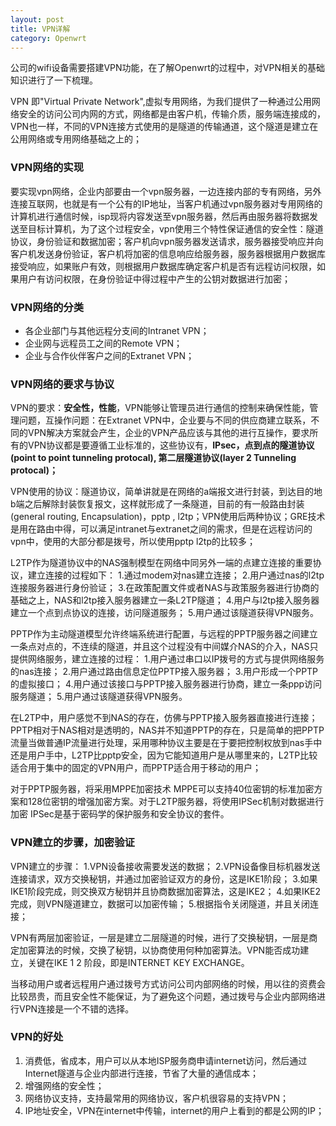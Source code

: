 ```yaml
---
layout: post
title: VPN详解
category: Openwrt
---
```


公司的wifi设备需要搭建VPN功能，在了解Openwrt的过程中，对VPN相关的基础知识进行了一下梳理。

VPN 即"Virtual Private Network",虚拟专用网络，为我们提供了一种通过公用网络安全的访问公司内网的方式，网络都是由客户机，传输介质，服务端连接成的，VPN也一样，不同的VPN连接方式使用的是隧道的传输通道，这个隧道是建立在公用网络或专用网络基础之上的；

### VPN网络的实现

要实现vpn网络，企业内部要由一个vpn服务器，一边连接内部的专有网络，另外连接互联网，也就是有一个公有的IP地址，当客户机通过vpn服务器对专用网络的计算机进行通信时候，isp现将内容发送至vpn服务器，然后再由服务器将数据发送至目标计算机，为了这个过程安全，vpn使用三个特性保证通信的安全性：隧道协议，身份验证和数据加密；客户机向vpn服务器发送请求，服务器接受响应并向客户机发送身份验证，客户机将加密的信息响应给服务器，服务器根据用户数据库接受响应，如果账户有效，则根据用户数据库确定客户机是否有远程访问权限，如果用户有访问权限，在身份验证中得过程中产生的公钥对数据进行加密；

### VPN网络的分类

* 各企业部门与其他远程分支间的Intranet VPN；
* 企业网与远程员工之间的Remote VPN；
* 企业与合作伙伴客户之间的Extranet VPN；

### VPN网络的要求与协议

VPN的要求：__安全性，性能__，VPN能够让管理员进行通信的控制来确保性能，管理问题，互操作问题：在Extranet VPN中，企业要与不同的供应商建立联系，不同的VPN解决方案就会产生，企业的VPN产品应该与其他的进行互操作，要求所有的VPN协议都是要遵循工业标准的，这些协议有，__IPsec，点到点的隧道协议(point to point tunneling protocal), 第二层隧道协议(layer 2 Tunneling protocal)；__

VPN使用的协议：隧道协议，简单讲就是在网络的a端报文进行封装，到达目的地b端之后解除封装恢复报文，这样就形成了一条隧道，目前的有一般路由封装(general routing, Encapsulation)，pptp , l2tp；VPN使用后两种协议；GRE技术是用在路由中得，可以满足intranet与extranet之间的需求，但是在远程访问的vpn中，使用的大部分都是拨号，所以使用pptp l2tp的比较多；

L2TP作为隧道协议中的NAS强制模型在网络中同另外一端的点建立连接的重要协议，建立连接的过程如下：
1.通过modem对nas建立连接；
2.用户通过nas的l2tp连接服务器进行身份验证；
3.在政策配置文件或者NAS与政策服务器进行协商的基础之上，NAS和l2tp接入服务器建立一条L2TP隧道；
4.用户与l2tp接入服务器建立一个点到点协议的连接，访问隧道服务；
5.用户通过该隧道获得VPN服务。


PPTP作为主动隧道模型允许终端系统进行配置，与远程的PPTP服务器之间建立一条点对点的，不连续的隧道，并且这个过程没有中间媒介NAS的介入，NAS只提供网络服务，建立连接的过程：
1.用户通过串口以IP拨号的方式与提供网络服务的nas连接；
2.用户通过路由信息定位PPTP接入服务器；
3.用户形成一个PPTP的虚拟接口；
4.用户通过该接口与PPTP接入服务器进行协商，建立一条ppp访问服务隧道；
5.用户通过该隧道获得VPN服务。


在L2TP中，用户感觉不到NAS的存在，仿佛与PPTP接入服务器直接进行连接；PPTP相对于NAS相对是透明的，NAS并不知道PPTP的存在，只是简单的把PPTP流量当做普通IP流量进行处理，采用哪种协议主要是在于要把控制权放到nas手中还是用户手中，L2TP比pptp安全，因为它能知道用户是从哪里来的，L2TP比较适合用于集中的固定的VPN用户，而PPTP适合用于移动的用户；

对于PPTP服务器，将采用MPPE加密技术 MPPE可以支持40位密钥的标准加密方案和128位密钥的增强加密方案。对于L2TP服务器，将使用IPSec机制对数据进行加密 IPSec是基于密码学的保护服务和安全协议的套件。

### VPN建立的步骤，加密验证

VPN建立的步骤：
1.VPN设备接收需要发送的数据；
2.VPN设备像目标机器发送连接请求，双方交换秘钥，并通过加密验证双方的身份，这是IKE1阶段；
3.如果IKE1阶段完成，则交换双方秘钥并且协商数据加密算法，这是IKE2；
4.如果IKE2完成，则VPN隧道建立，数据可以加密传输；
5.根据指令关闭隧道，并且关闭连接；

VPN有两层加密验证，一层是建立二层隧道的时候，进行了交换秘钥，一层是商定加密算法的时候，交换了秘钥，以协商使用何种加密算法。VPN能否成功建立，关键在IKE 1 2 阶段，即是INTERNET KEY EXCHANGE。

当移动用户或者远程用户通过拨号方式访问公司内部网络的时候，用以往的资费会比较昂贵，而且安全性不能保证，为了避免这个问题，通过拨号与企业内部网络进行VPN连接是一个不错的选择。

### VPN的好处

1. 消费低，省成本，用户可以从本地ISP服务商申请internet访问，然后通过Internet隧道与企业内部进行连接，节省了大量的通信成本；
2. 增强网络的安全性；
3. 网络协议支持，支持最常用的网络协议，客户机很容易的支持VPN；
4. IP地址安全，VPN在internet中传输，internet的用户上看到的都是公网的IP；


